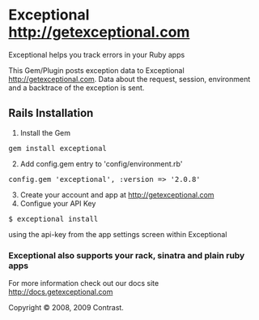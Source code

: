 # Exceptional <http://getexceptional.com>

Exceptional helps you track errors in your Ruby apps

This Gem/Plugin posts exception data to Exceptional <http://getexceptional.com>. Data about the request, session, environment and a backtrace of the exception is sent.

## Rails Installation

1. Install the Gem
<pre>gem install exceptional</pre>
2. Add config.gem entry to 'config/environment.rb'
<pre>config.gem 'exceptional', :version => '2.0.8'</pre>
3. Create your account and app at <http://getexceptional.com>
4. Configue your API Key
<pre>$ exceptional install <api-key></pre>
using the api-key from the app settings screen within Exceptional


### Exceptional also supports your rack, sinatra and plain ruby apps
For more information check out our docs site <http://docs.getexceptional.com>


Copyright © 2008, 2009 Contrast.